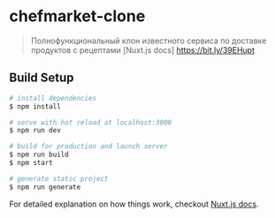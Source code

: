# chefmarket-clone

> Полнофункциональный клон известного сервиса
  по доставке продуктов с рецептами [Nuxt.js docs] https://bit.ly/39EHupt

## Build Setup

``` bash
# install dependencies
$ npm install

# serve with hot reload at localhost:3000
$ npm run dev

# build for production and launch server
$ npm run build
$ npm start

# generate static project
$ npm run generate
```

For detailed explanation on how things work, checkout [Nuxt.js docs](https://nuxtjs.org).
